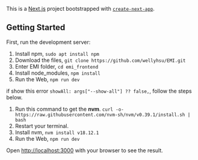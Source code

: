 This is a [Next.js](https://nextjs.org/) project bootstrapped with [`create-next-app`](https://github.com/vercel/next.js/tree/canary/packages/create-next-app).

## Getting Started

First, run the development server:

1. Install npm, `sudo apt install npm`
2. Download the files, `git clone https://github.com/wellyhsu/EMI.git`
3. Enter EMI folder, `cd emi_frontend`
4. Install node_modules, `npm install`
5. Run the Web, `npm run dev`  

if show this error `showAll: args["--show-all"] ?? false,`, follow the steps below.  
1. Run this command to get the **nvm**.
    `curl -o- https://raw.githubusercontent.com/nvm-sh/nvm/v0.39.1/install.sh | bash`  
2. Restart your terminal.
3. Install nvm,  `nvm install v18.12.1`
4. Run the Web, `npm run dev`  

Open [http://localhost:3000](http://localhost:3000) with your browser to see the result.




